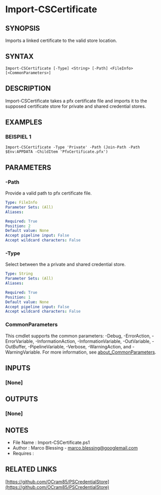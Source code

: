 # Import-CSCertificate

## SYNOPSIS
Imports a linked certificate to the valid store location.

## SYNTAX

```
Import-CSCertificate [-Type] <String> [-Path] <FileInfo> [<CommonParameters>]
```

## DESCRIPTION
Import-CSCertificate takes a pfx certificate file and imports it to the supposed certificate store for
private and shared credential stores.

## EXAMPLES

### BEISPIEL 1
```
Import-CSCertificate -Type 'Private' -Path (Join-Path -Path $Env:APPDATA -ChildItem 'PfxCertificate.pfx')
```

## PARAMETERS

### -Path
Provide a valid path to pfx certificate file.

```yaml
Type: FileInfo
Parameter Sets: (All)
Aliases:

Required: True
Position: 2
Default value: None
Accept pipeline input: False
Accept wildcard characters: False
```

### -Type
Select between the a private and shared credential store.

```yaml
Type: String
Parameter Sets: (All)
Aliases:

Required: True
Position: 1
Default value: None
Accept pipeline input: False
Accept wildcard characters: False
```

### CommonParameters
This cmdlet supports the common parameters: -Debug, -ErrorAction, -ErrorVariable, -InformationAction, -InformationVariable, -OutVariable, -OutBuffer, -PipelineVariable, -Verbose, -WarningAction, and -WarningVariable. For more information, see [about_CommonParameters](http://go.microsoft.com/fwlink/?LinkID=113216).

## INPUTS

### [None]
## OUTPUTS

### [None]
## NOTES
- File Name   : Import-CSCertificate.ps1
- Author      : Marco Blessing - marco.blessing@googlemail.com
- Requires    :

## RELATED LINKS

[https://github.com/OCram85/PSCredentialStore](https://github.com/OCram85/PSCredentialStore)

